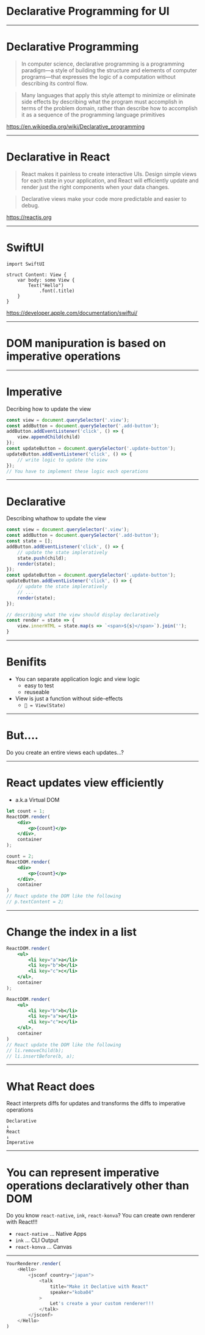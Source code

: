 # Declarative Programming for UI

---------------

# Declarative Programming

> In computer science, declarative programming is a programming paradigm—a style of building the structure and elements of computer programs—that expresses the logic of a computation without describing its control flow.

> Many languages that apply this style attempt to minimize or eliminate side effects by describing what the program must accomplish in terms of the problem domain, rather than describe how to accomplish it as a sequence of the programming language primitives

https://en.wikipedia.org/wiki/Declarative_programming

---------------

# Declarative in React

> React makes it painless to create interactive UIs. Design simple views for each state in your application, and React will efficiently update and render just the right components when your data changes.

> Declarative views make your code more predictable and easier to debug.

https://reactjs.org

---------------

# SwiftUI

```
import SwiftUI

struct Content: View {
    var body: some View {
        Text("Hello")
            .font(.title)
    }
}
```

https://developer.apple.com/documentation/swiftui/

---------------

# DOM manipuration is based on imperative operations

---------------

# Imperative

Decribing how to update the view

```js
const view = document.querySelector('.view');
const addButton = document.querySelector('.add-button');
addButton.addEventListener('click', () => {
    view.appendChild(child)
});
const updateButton = document.querySelector('.update-button');
updateButton.addEventListener('click', () => {
    // write logic to update the view
});
// You have to implement these logic each operations
```

---------------

# Declarative

Describing whathow to update the view

```js
const view = document.querySelector('.view');
const addButton = document.querySelector('.add-button');
const state = [];
addButton.addEventListener('click', () => {
    // update the state impleratively
    state.push(child);
    render(state);
});
const updateButton = document.querySelector('.update-button');
updateButton.addEventListener('click', () => {
    // update the state impleratively
    // ...
    render(state);
});

// describing what the view should display declaratively
const render = state => {
    view.innerHTML = state.map(s => `<span>${s}</span>`).join('');
}
```

---------------

# Benifits

- You can separate application logic and view logic
    - easy to test
    - reuseable
- View is just a function without side-effects
    - `👀 = View(State)`

----------------------

# But....

Do you create an entire views each updates...?

----------------------

# React updates view efficiently

- a.k.a Virtual DOM

```jsx
let count = 1;
ReactDOM.render(
    <div>
        <p>{count}</p>
    </div>,
    container
);

count = 2;
ReactDOM.render(
    <div>
        <p>{count}</p>
    </div>,
    container
)
// React update the DOM like the following
// p.textContent = 2;
```

----------------------

# Change the index in a list

```jsx
ReactDOM.render(
    <ul>
        <li key="a">a</li>
        <li key="b">b</li>
        <li key="c">c</li>
    </ul>,
    container
);

ReactDOM.render(
    <ul>
        <li key="b">b</li>
        <li key="a">a</li>
        <li key="c">c</li>
    </ul>,
    container
)
// React update the DOM like the following
// li.removeChild(b);
// li.insertBefore(b, a);
```

----------------------

# What React does

React interprets diffs for updates and transforms the diffs to imperative operations

```
Declarative
↓
React
↓
Imperative
```

----------------------

# You can represent imperative operations declaratively other than DOM

Do you know `react-native`, `ink`, `react-konva`?
You can create own renderer with React!!!

- `react-native` ... Native Apps
- `ink` ... CLI Output
- `react-konva` ... Canvas

----------------------

```js
YourRenderer.render(
    <Hello>
        <jsconf country="japan">
            <talk
                title="Make it Declative with React"
                speaker="koba04"
            >
                Let's create a your custom renderer!!!
            </talk>
        </jsconf>
    </Hello>
)
```